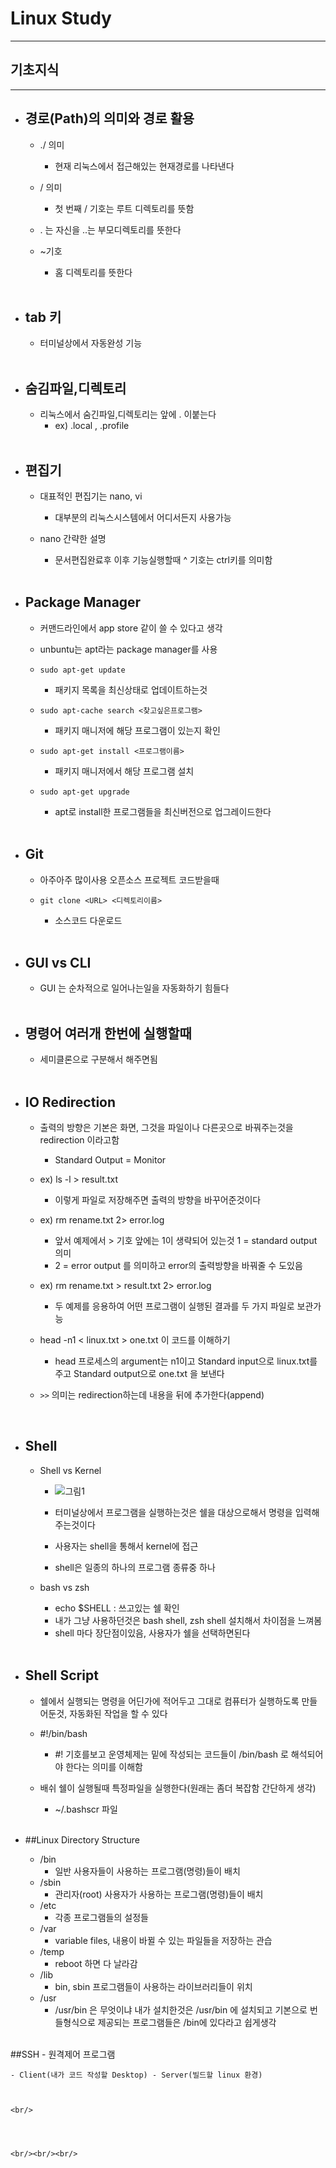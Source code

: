 
# Linux Study
-----------------------------------------------

## 기초지식
-----------------------------------------------

- ## 경로(Path)의 의미와 경로 활용
	- ./ 의미
		+ 현재 리눅스에서 접근해있는 현재경로를 나타낸다

	- / 의미
		+ 첫 번째 / 기호는 루트 디렉토리를 뜻함 

	- . 는 자신을 ..는 부모디렉토리를 뜻한다

	- ~기호
		+ 홈 디렉토리를 뜻한다

	<br/>



- ## tab 키
	- 터미널상에서 자동완성 기능
	
	<br/>



- ## 숨김파일,디렉토리
	- 리눅스에서 숨긴파일,디렉토리는 앞에 . 이붙는다
		+ ex) .local , .profile 

	<br/>


- ## 편집기
	- 대표적인 편집기는 nano, vi
		+ 대부분의 리눅스시스템에서 어디서든지 사용가능
	
	- nano 간략한 설명
		+ 문서편집완료후 이후 기능실행할때 ^ 기호는 ctrl키를 의미함

	<br/>


- ## Package Manager
	- 커맨드라인에서 app store 같이 쓸 수 있다고 생각

	- unbuntu는 apt라는 package manager를 사용

	- ``` sudo apt-get update ```
		+ 패키지 목록을 최신상태로 업데이트하는것

	- ``` sudo apt-cache search <찾고싶은프로그램> ```
		+ 패키지 매니저에 해당 프로그램이 있는지 확인

	- ``` sudo apt-get install <프로그램이름> ```
		+ 패키지 매니저에서 해당 프로그램 설치

	- ``` sudo apt-get upgrade ```
		+ apt로 install한 프로그램들을 최신버전으로 업그레이드한다

	<br/>

- ## Git
	- 아주아주 많이사용 오픈소스 프로젝트 코드받을때

	- ``` git clone <URL> <디렉토리이름> ```
		+ 소스코드 다운로드

	<br/>
		  

- ## GUI vs CLI
	- GUI 는 순차적으로 일어나는일을 자동화하기 힘들다

	<br/>


- ## 명령어 여러개 한번에 실행할때
	- 세미클론으로 구분해서 해주면됨

	<br/>


- ## IO Redirection
	- 출력의 방향은 기본은 화면, 그것을 파일이나 다른곳으로 바꿔주는것을 redirection 이라고함
		+  Standard Output = Monitor

	- ex) ls -l > result.txt
		+ 이렇게 파일로 저장해주면 출력의 방향을 바꾸어준것이다

	- ex) rm rename.txt 2> error.log
		+ 앞서 예제에서 > 기호 앞에는 1이 생략되어 있는것 1 = standard output 의미
		+ 2 = error output 를 의미하고 error의 출력방향을 바꿔줄 수 도있음

	- ex) rm rename.txt > result.txt 2> error.log
		+ 두 예제를 응용하여 어떤 프로그램이 실행된 결과를 두 가지 파일로 보관가능

	- head -n1 < linux.txt > one.txt 이 코드를 이해하기
		+ head 프로세스의 argument는 n1이고 Standard input으로 linux.txt를 주고 Standard output으로 one.txt 을 보낸다


	- ```>>``` 의미는 redirection하는데 내용을 뒤에 추가한다(append)

	<br/>


- ## Shell
    - Shell vs Kernel
		+ ![그림1](https://t1.daumcdn.net/cfile/tistory/27552535590AB2BB0F)

		+ 터미널상에서 프로그램을 실행하는것은 쉘을 대상으로해서 명령을 입력해주는것이다

		+ 사용자는 shell을 통해서 kernel에 접근

		+ shell은 일종의 하나의 프로그램 종류중 하나

	- bash vs zsh
		+ echo $SHELL : 쓰고있는 쉘 확인
		+ 내가 그냥 사용하던것은 bash shell, zsh shell 설치해서 차이점을 느껴봄
		+ shell 마다 장단점이있음, 사용자가 쉘을 선택하면된다

	<br/>


- ## Shell Script
    - 쉘에서 실행되는 명령을 어딘가에 적어두고 그대로 컴퓨터가 실행하도록 만들어둔것, 자동화된 작업을 할 수 있다

	- #!/bin/bash 
		+ #! 기호를보고 운영체제는 밑에 작성되는 코드들이 /bin/bash 로 해석되어야 한다는 의미를 이해함

	- 배쉬 쉘이 실행될때 특정파일을 실행한다(원래는 좀더 복잡함 간단하게 생각)
		+ ~/.bashscr 파일
	
	<br/>



- ##Linux Directory Structure
    - /bin 
		+ 일반 사용자들이 사용하는 프로그램(명령)들이 배치
	- /sbin
		+ 관리자(root) 사용자가 사용하는 프로그램(명령)들이 배치
	- /etc
		+ 각종 프로그램들의 설정들
	- /var
		+ variable files, 내용이 바뀔 수 있는 파일들을 저장하는 관습
	- /temp
		+ reboot 하면 다 날라감
	- /lib
		+ bin, sbin 프로그램들이 사용하는 라이브러리들이 위치
	- /usr
		+ /usr/bin 은 무엇이냐 내가 설치한것은 /usr/bin 에 설치되고 기본으로 번들형식으로 제공되는 프로그램들은 /bin에 있다라고 쉽게생각


	<br/>


 ##SSH
	- 원격제어 프로그램

    - Client(내가 코드 작성할 Desktop) - Server(빌드할 linux 환경)



	<br/>




	<br/><br/><br/>